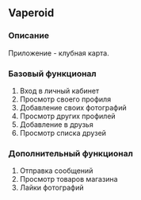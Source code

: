 ## Vaperoid

### Описание
Приложение - клубная карта.

### Базовый функционал
1. Вход в личный кабинет
2. Просмотр своего профиля
3. Добавление своих фотографий
4. Просмотр других профилей
5. Добавление в друзья
6. Просмотр списка друзей

### Дополнительный функционал
1. Отправка сообщений
2. Просмотр товаров магазина
3. Лайки фотографий
